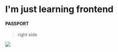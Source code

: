 # I'm just learning frontend


#### PASSPORT 


>right side

![](https://github.com/kunguroff/frontend/assets/imagesForReadme.md/rightSidePassport.png)
